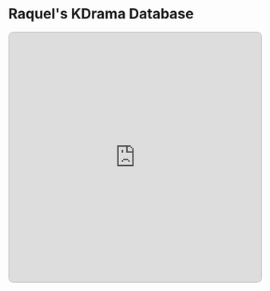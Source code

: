 # Raquel's KDrama Database

<iframe src="https://v1.embednotion.com/embed/5e87d4ec070c4ab2a9d32e4518364ab6"></iframe>

<style>

iframe { width: 100%; height: 500px; border: 2px solid #ccc; border-radius: 10px; padding: none; }

</style>
